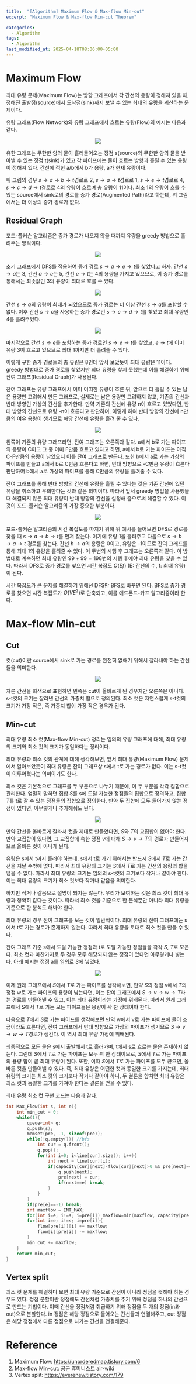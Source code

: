 ```yaml
---
title:  "[Algorithm] Maximum Flow & Max-flow Min-cut"
excerpt: "Maximum Flow & Max-flow Min-cut Theorem"

categories:
  - Algorithm
tags:
  - Algorithm
last_modified_at: 2025-04-18T08:06:00-05:00
---
```


# Maximum Flow
최대 유량 문제(Maximum Flow)는 방향 그래프에서 각 간선의 용량이 정해져 있을 때, 정해진 출발점(source)에서 도착점(sink)까지 보낼 수 있는 최대의 유량을 계산하는 문제이다. 

유량 그래프(Flow Network)와 유량 그래프에서 흐르는 유량(Flow)의 예시는 다음과 같다. 

<p align="center"><img src="https://github.com/user-attachments/assets/50e642a3-7766-45c6-b2fc-444b97d77f20" height="" width=""></p>

유한 그래프는 무한한 양의 물이 흘러들어오는 정점 s(source)와 무한한 양의 물을 받아낼 수 있는 정점 t(sink)가 있고 각 파이프에는 물이 흐르는 방향과 흘릴 수 있는 용량이 정해져 있다. 간선에 적힌 a/b에서 b가 용량, a가 현재 유량이다. 

위 그림의 경우 $s \to a \to b \to t$경로로 2, $s \to a \to t$경로로 1, $s \to e \to t$경로로 4, $s \to c \to d \to t$경로로 4의 유량이 흐르며 총 유량이 11이다. 최소 1의 유량이 흐를 수 있는 source에서 sink로의 경로를 증가 경로(Augmented Path)라고 하는데, 위 그림에서는 더 이상의 증가 경로가 없다. 

## Residual Graph

포드-풀커슨 알고리즘은 증가 경로가 나오지 않을 때까지 유량을 greedy 방법으로 흘려주는 방식이다. 

<p align="center"><img src="https://github.com/user-attachments/assets/bd2d7171-4b57-47bf-a724-ea5930ddb17b" height="" width=""></p>

초기 그래프에서 DFS를 적용하여 증가 경로 $s \to a \to e \to t$를 찾았다고 하자. 간선 $s \to a$는 3, 간선 $a \to e$는 5, 간선 $e \to t$는 4의 용량을 가지고 있으므로, 이 증가 경로를 통해서는 최솟값인 3의 유량이 최대로 흐를 수 있다. 

<p align="center"><img src="https://github.com/user-attachments/assets/547be556-f69a-46e1-8f71-a5cda0319503" height="" width=""></p>

간선 $s \to a$의 유량이 최대가 되었으므로 증가 경로는 더 이상 간선 $s \to a$를 포함할 수 없다. 이후 간선 $s \to c$을 사용하는 증가 경로인 $s \to c \to d \to t$를 찾았고 최대 유량인 4를 흘려주었다. 

<p align="center"><img src="https://github.com/user-attachments/assets/f1558549-355f-448d-9722-c32f66e06b41" height="" width=""></p>

마지막으로 간선 $s \to e$를 포함하는 증가 경로인 $s \to e \to t$를 찾았고, $e \to t$에 이미 유량 3이 흐르고 있으므로 최대 1까지만 더 흘려줄 수 있다. 

이렇게 구한 증가 경로들의 총 유량은 8인데 앞서 보았듯이 최대 유량은 11이다. greedy 방법대로 증가 경로를 찾았지만 최대 유량을 찾지 못했는데 이를 해결하기 위해 잔여 그래프(Residual Graph)가 사용된다. 

잔여 그래프는 유량 그래프에서 이미 어떠한 유량이 흐른 뒤, 앞으로 더 흘릴 수 있는 남은 용량만 고려해서 만든 그래프로, 실제로는 남은 용량만 고려하지 않고, 기존의 간선과 반대 방향인 가상의 간선을 추가한다. 만약 기존의 간선에 유량 n이 흐르고 있었다면, 반대 방향의 간선으로 유량 -n이 흐른다고 판단하며, 이렇게 하여 반대 방향의 간선에 n만큼의 여유 용량이 생기므로 해당 간선에 유량을 흘려 줄 수 있다. 

<p align="center"><img src="https://github.com/user-attachments/assets/794cb5e2-ee1b-4054-9c84-5d15a9a30428" height="" width=""></p>

왼쪽이 기존의 유량 그래프라면, 잔여 그래프는 오른쪽과 같다. 
a에서 b로 가는 파이프의 용량이 C이고 그 중 이미 F만큼 흐르고 있다고 하면, a에서 b로 가는 파이프는 아직 C-F만큼의 용량이 남았으니 이를 잔여 그래프로 만든다. 또한 b에서 a로 가는 가상의 파이프를 만들고 a에서 b로 C만큼 흐른다고 하면, 반대 방향으로 -C만큼 유량이 흐른다 판단하여 b에서 a로 가상의 파이프를 통해 C만큼의 유량을 흘려줄 수 있다. 

잔여 그래프를 통해 반대 방향의 간선에 유량을 흘릴 수 있다는 것은 기존 간선에 있던 유량을 취소하고 우회한다는 것과 같은 의미이다. 따라서 앞서 greedy 방법을 사용했을 때 해결되지 않은 최대 유량이 반대 방향의 간선을 설정해 줌으로써 해결할 수 있다. 이것이 포드-풀커슨 알고리즘의 가장 중요한 부분이다. 

<p align="center"><img src="https://github.com/user-attachments/assets/d805597b-be68-4d41-a323-43a4f06a90a0" height="" width=""></p>

포드-풀커슨 알고리즘의 시간 복잡도를 따지기 위해 위 예시를 들어보면 DFS로 경로를 찾을 때 $s \to a \to b \to t$를 먼저 찾는다. 여기에 유량 1을 흘려주고 다음으로  $s \to b \to a \to t$ 경로를 찾는다. 간선 $b \to a$의 용량은 0이고, 유량은 -1이므로 잔여 그래프를 통해 최대 1의 유량을 흘려줄 수 있다. 이 두번의 시행 후 그래프는 오른쪽과 같다. 이 방법대로 계속하면 최대 유량인 $99+99=198$번의 시행 후에야 최대 유량을 찾을 수 있다. 따라서 DFS로 증가 경로를 찾으면 시간 복잡도 $O(Ef)$ (E: 간선의 수, f: 최대 유량)이 된다. 

시간 복잡도가 큰 문제를 해결하기 위해선 DFS만 BFS로 바꾸면 된다. BFS로 증가 경로를 찾으면 시간 복잡도가 $O(VE^2)$로 단축되고, 이를 에드몬드-카프 알고리즘이라 한다. 

# Max-flow Min-cut
## Cut
컷(cut)이란 source에서 sink로 가는 경로를 완전히 없애기 위해서 잘라내야 하는 간선들을 의미한다. 

<p align="center"><img src="https://github.com/user-attachments/assets/e371632e-f1d7-48ab-82d8-dfaf41398c57" height="" width=""></p>

자른 간선을 회색으로 표현하면 왼쪽은 cut이 올바르게 된 경우지만 오른쪽은 아니다. s-t컷의 크기는 잘라낸 간선의 가중치 합으로 정의된다. 최소 컷은 자연스럽게 s-t컷의 크기가 가장 작은, 즉 가중치 합이 가장 작은 경우가 된다. 

## Min-cut
최대 유량 최소 컷(Max-flow Min-cut) 정리는 임의의 유량 그래프에 대해, 최대 유량의 크기와 최소 컷의 크기가 동일하다는 정리이다. 

최대 유량과 최소 컷의 관계에 대해 생각해보면, 앞서 최대 유량(Maximum Flow) 문제에서 알아보았듯이 최대 유량은 잔여 그래프상 s에서 t로 가는 경로가 없다. 이는 s-t컷이 이루어졌다는 의미이기도 한다. 

최소 컷은 기본적으로 그래프를 두 부분으로 나누기 때문에, 이 두 부분을 각각 집합으로 관리한다. 엄밀히 말하면 집합 $S$를 s에 도달 가능한 정점들의 집합으로 정의하고, 집합 $T$를 t로 갈 수 있는 정점들의 집합으로 정의한다. 만약 두 집합에 모두 들어가지 않는 정점이 있다면, 아무렇게나 추가해줘도 된다. 

<p align="center"><img src="https://github.com/user-attachments/assets/4b5f5c7b-7f38-47ec-bd4a-db48fc711982" height="" width=""></p>

만약 간선을 올바르게 잘라서 컷을 제대로 만들었다면, $S$와 $T$의 교집합이 없어야 한다. 만약 교집합이 있다면, 그 교집합에 속한 정점 $v$에 대해 $S \to v \to T$의 경로가 만들어지므로 올바른 컷이 아니게 된다. 

유량은 s에서 t까지 흘러야 하는데, s에서 t로 가기 위해서는 반드시 $S$에서 $T$로 가는 간선을 지날 수밖에 없다. 따라서 최대 유량의 크기는 $S$에서 $T$로 가는 간선의 용량의 합을 넘을 수 없다. 따라서 최대 유량의 크기는 임의의 s-t컷의 크기보다 작거나 같아야 한다. 이는 최대 유량의 크기가 최소 컷보다 작거나 같음을 의미한다. 

하지만 작거나 같음으로 설명이 되지는 않는다. 우리가 보여하는 것은 최소 컷이 최대 유량과 정확히 같다는 것이다. 따라서 최소 컷을 기준으로 한 분석뿐만 아니라 최대 유량을 기준으로 한 분석도 해봐야 한다. 

최대 유량의 경우 잔여 그래프를 보는 것이 일반적이다. 최대 유량의 잔여 그래프에는 s에서 t로 가는 경로가 존재하지 않는다. 따라서 최대 유량을 토대로 최소 컷을 만들 수 있다. 

잔여 그래프 기준 s에서 도달 가능한 정점과 t로 도달 가능한 정점들을 각각 $S$, $T$로 모은다. 최소 컷과 마찬가지로 두 경우 모두 해당되지 않는 정점이 있다면 아무렇게나 넣는다. 아래 예시는 정점 a를 임의로 $S$에 넣었다. 

<p align="center"><img src="https://github.com/user-attachments/assets/6fc9ab61-ff7b-4ca7-936a-d683eec6e290" height="" width=""></p>

이제 원래 그래프에서 $S$에서 $T$로 가는 파이프를 생각해보면, 만약 $S$의 정점 v에서 $T$의 정점 w로 가는 파이프의 용량이 남는다면, 이는 잔여 그래프에서 $S \to v \to w \to T$라는 경로를 만들어낼 수 있고, 이는 최대 유량이라는 가정에 위배된다. 따라서 원래 그래프에서 $S$에서 $T$로 가는 모든 파이프들은 용량이 꽉 찬 상태여야 한다. 

다음으로 $T$에서 $S$로 가는 파이프를 생각해보면 만약 w에서 v로 가는 파이프에 물이 조금이라도 흐른다면, 잔여 그래프에서 반대 방향으로 가상의 파이프가 생기므로 $S \to v \to w \to T$경로가 생긴다. 이 역시 최대 유량 가정에 위배된다. 

최종적으로 모든 물은 s에서 출발해서 t로 흘러가며, t에서 s로 흐르는 물은 존재하지 않는다. 그런데 $S$에서 $T$로 가는 파이프는 모두 꽉 찬 상태이므로, $S$에서 $T$로 가는 파이프의 용량 합이 곧 최대 유량이 된다. 또한, 이때 $S$에서 $T$로 가는 파이프를 모두 끊으면, 올바른 컷을 만들어낼 수 있다. 즉, 최대 유량은 어떤한 컷과 동일한 크기를 가지는데, 최대 유량의 크기는 최소 컷의 크기보다 작거나 같아야 하니, 두 결론을 합치면 최대 유량은 최소 컷과 동일한 크기를 가져야 한다는 결론을 얻을 수 있다. 

최대 유량 최소 컷 구현 코드는 다음과 같다. 

```cpp
int Max_Flow(int s, int e){
    int min_cut = 0;
    while(1){
        queue<int> q;
        q.push(s);
        memset(pre, -1, sizeof(pre));
        while(!q.empty()){ //bfs
            int cur = q.front();
            q.pop();
            for(int i=0; i<line[cur].size(); i++){
                int next = line[cur][i];
                if(capacity[cur][next]-flow[cur][next]>0 && pre[next]==-1){
                    q.push(next);
                    pre[next] = cur; 
                    if(next==e) break; 
                }
            }
        }
        if(pre[e]==-1) break; 
        int maxflow = INT_MAX;
        for(int i=e; i!=s; i=pre[i]) maxflow=min(maxflow, capacity[pre[i]][i]-flow[pre[i]][i]);
        for(int i=e; i!=s; i=pre[i]){
            flow[pre[i]][i] += maxflow;
            flow[i][pre[i]] -= maxflow;
        }
        min_cut += maxflow;
    }
    return min_cut;
}
```

## Vertex split

최소 컷 문제를 해결하다 보면 최대 유량 기준으로 간선이 아니라 정점을 컷해야 하는 경우도 있다. 정점 분할이란 정점에도 간선처럼 가중치를 주기 위해 정점을 하나의 간선으로 만드는 기법이다. 이때 간선을 정점처럼 취급하기 위해 정점을 두 개의 정점(in과 out)으로 분할한다. in 정점은 해당 정점으로 들어오는 간선들과 연결해주고, out 정점은 해당 정점에서 다른 정점으로 나가는 간선을 연결해준다. 



# Reference
1. Maximum Flow: https://unorderedmap.tistory.com/6
2. Max-flow Min-cut: 공군 휴머니스트 air-wiki
3. Vertex split: https://everenew.tistory.com/179

